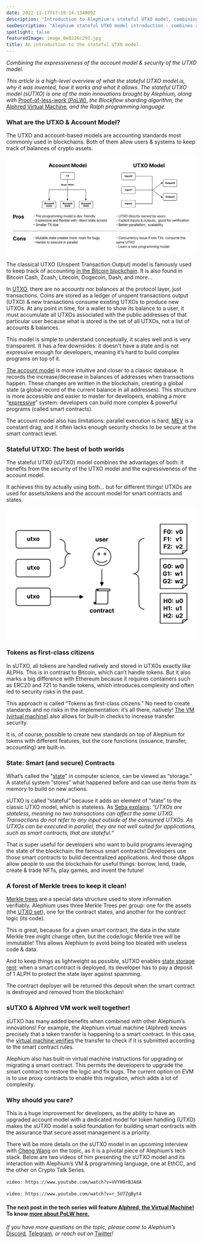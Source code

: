 ```yaml
---
date: 2022-11-17T17:18:14.134000Z
description: "Introduction to Alephium's stateful UTXO model, combining the expressiveness of the account model with the security of the UTXO model for enhanced blockchain functionality."
seoDescription: "Alephium stateful UTXO model introduction - combines account model expressiveness with UTXO security. Enhanced blockchain functionality and smart contract capabilities."
spotlight: false
featuredImage: image_0e0226c293.jpg
title: An introduction to the stateful UTXO model
---
```


_Combining the expressiveness of the account model & security of the UTXO model._

_This article is a high-level overview of what the stateful UTXO model is, why it was invented, how it works and what it allows. The stateful UTXO model (sUTXO) is one of the main innovations brought by Alephium, along with_ [Proof-of-less-work (PoLW),](/news/post/tech-talk-1-the-ultimate-guide-to-proof-of-less-work-the-universe-and-everything-ba70644ab301) _the Blockflow sharding algorithm, the_ [Alphred Virtual Machine](/news/post/meet-alphred-a-virtual-machine-like-no-others-85ce86540025)_, and the Ralph programming language._

### What are the UTXO & Account Model?

The UTXO and account-based models are accounting standards most commonly used in blockchains. Both of them allow users & systems to keep track of balances of crypto assets.

![](image_bd9dd39ced.jpg)

The classical UTXO (Unspent Transaction Output) model is famously used to keep track of accounting [in the Bitcoin blockchain](https://river.com/learn/bitcoins-utxo-model/). It is also found in Bitcoin Cash, Zcash, Litecoin, Dogecoin, Dash, and more…

In [UTXO](https://www.geeksforgeeks.org/what-is-unspent-transaction-output-utxo/), there are no accounts nor balances at the protocol layer, just transactions. Coins are stored as a ledger of unspent transactions output (UTXO) & new transactions consume existing UTXOs to produce new UTXOs. At any point in time, for a wallet to show its balance to a user, it must accumulate all UTXOs associated with the public addresses of that particular user because what is stored is the set of all UTXOs, not a list of accounts & balances.

This model is simple to understand conceptually, it scales well and is very transparent. It has a few downsides: it doesn’t have a state and is not expressive enough for developers, meaning it’s hard to build complex programs on top of it.

[The account model](https://www.horizen.io/blockchain-academy/technology/expert/utxo-vs-account-model/#:~:text=The%20account%20model%20keeps%20track,set%20of%20all%20transaction%20outputs.) is more intuitive and closer to a classic database. It records the increase/decrease in balances of addresses when transactions happen. These changes are written in the blockchain, creating a global state (a global record of the current balance in all addresses). This structure is more accessible and easier to master for developers, enabling a more “[expressive](https://en.wikipedia.org/wiki/Expressive_power_%28computer_science%29)” system: developers can build more complex & powerful programs (called smart contracts).

The account model also has limitations: parallel execution is hard, [MEV](https://blog.chain.link/what-is-miner-extractable-value-mev/#:~:text=One%20such%20example%20is%20Miner,excluding%20transactions%20within%20a%20block.) is a constant drag, and it often lacks enough security checks to be secure at the smart contract level.

### Stateful UTXO: The best of both worlds

The stateful UTXO (sUTXO) model combines the advantages of both: it benefits from the security of the UTXO model and the expressiveness of the account model.

It achieves this by actually using both… but for different things! UTXOs are used for assets/tokens and the account model for smart contracts and states.

![](image_c000c42616.jpg)

### Tokens as first-class citizens

In sUTXO, all tokens are handled natively and stored in UTXOs exactly like ALPHs. This is in contrast to Bitcoin, which can’t handle tokens. But it also marks a big difference with Ethereum because it requires containers such as ERC20 and 721 to handle tokens, which introduces complexity and often led to security risks in the past.

This approach is called “Tokens as first-class citizens.” No need to create standards and no risks in the implementation: it’s all there, natively! [The VM (virtual machine](https://youtu.be/VVYH9rBJAdA)) also allows for built-in checks to increase transfer security.

It is, of course, possible to create new standards on top of Alephium for tokens with different features, but the core functions (issuance, transfer, accounting) are built-in.

### State: Smart (and secure) Contracts

What’s called the “[state](https://en.wikipedia.org/wiki/State_%28computer_science%29)” in computer science, can be viewed as “storage.” A stateful system “stores” what happened before and can use items from its memory to build on new actions.

sUTXO is called “stateful” because it adds an element of “state” to the classic UTXO model, which is stateless. As [Seba explains](https://www.seba.swiss/research/A-Beginner-s-Guide-to-Blockchain-Accounting-Standards#:~:text=UTXOs%20are%20stateless%2C%20meaning%20no,smart%20contracts%2C%20that%20are%20stateful.): “_UTXOs are stateless, meaning no two transactions can affect the same UTXO. Transactions do not refer to any input outside of the consumed UTXOs. As UTXOs can be executed in parallel, they are not well suited for applications, such as smart contracts, that are stateful._“

That is super useful for developers who want to build programs leveraging the state of the blockchain: the famous smart contracts! Developers use those smart contracts to build decentralized applications. And those dApps allow people to use the blockchain for useful things: borrow, lend, trade, create & trade NFTs, play games, and invent the future!

### A forest of Merkle trees to keep it clean!

[Merkle trees](https://www.simplilearn.com/tutorials/blockchain-tutorial/merkle-tree-in-blockchain#:~:text=KanpurEnroll%20Now-,What%20Is%20a%20Merkle%20Tree%3F,data%20more%20efficiently%20and%20securely.) are a special data structure used to store information verifiably. Alephium uses three Merkle Trees per group: one for the assets (the [UTXO set](https://river.com/learn/terms/u/utxo-set/)), one for the contract states, and another for the contract logic (its code).

This is great, because for a given smart contract, the data in the state Merkle tree might change often, but the code/logic Merkle tree will be immutable! This allows Alephium to avoid being too bloated with useless code & data.

And to keep things as lightweight as possible, sUTXO enables [state storage rent](https://arxiv.org/pdf/2210.13670.pdf): when a smart contract is deployed, its developer has to pay a deposit of 1 ALPH to protect the state layer against spamming.

The contract deployer will be returned this deposit when the smart contract is destroyed and removed from the blockchain!

### sUTXO & Alphred VM work well together!

sUTXO has many added benefits when combined with other Alephium’s innovations! For example, the Alephium virtual machine (Alphred) knows precisely that a token transfer is happening to a smart contract. In this case, the [virtual machine verifies](https://youtu.be/VVYH9rBJAdA) the transfer to check if it is submitted according to the smart contract rules.

Alephium also has built-in virtual machine instructions for upgrading or migrating a smart contract. This permits the developers to upgrade the smart contract to restore the logic and fix bugs. The current option on EVM is to use proxy contracts to enable this migration, which adds a lot of complexity.

### Why should you care?

This is a huge improvement for developers, as the ability to have an upgraded account model with a dedicated model for token handling (UTXO) makes the sUTXO model a solid foundation for building smart contracts with the assurance that secure asset management is a priority.

There will be more details on the sUTXO model in an upcoming interview with [Cheng Wang](https://twitter.com/wachmc) on the topic, as it is a pivotal piece of Alephium’s tech stack. Below are two videos of him presenting the sUTXO model and its interaction with Alephium’s VM & programming language, one at EthCC, and the other on Crypto Talk Series.

`video: https://www.youtube.com/watch?v=VVYH9rBJAdA`

`video: https://www.youtube.com/watch?v=r_5U7ZgByt4`

#### The next post in the tech series will feature [Alphred, the Virtual Machine!](/news/post/meet-alphred-a-virtual-machine-like-no-others-85ce86540025) **To know** [more about PoLW here.](/news/post/tech-talk-1-the-ultimate-guide-to-proof-of-less-work-the-universe-and-everything-ba70644ab301)

_If you have more questions on the topic, please come to Alephium’s_ [Discord](https://discord.gg/JErgRBfRSB)_,_ [Telegram](https://t.me/alephiumgroup)_, or reach out on_ [Twitter](https://twitter.com/alephium)_!_
